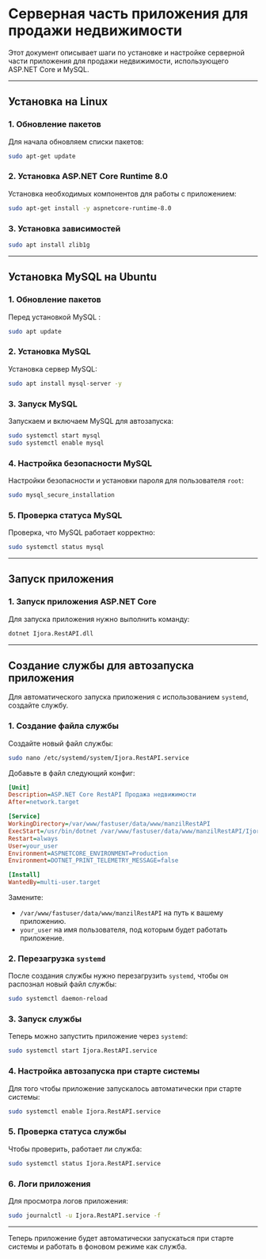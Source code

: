 
# Серверная часть приложения для продажи недвижимости

Этот документ описывает шаги по установке и настройке серверной части приложения для продажи недвижимости, использующего ASP.NET Core и MySQL.

---

## Установка на Linux

### 1. Обновление пакетов

Для начала обновляем списки пакетов:
```bash
sudo apt-get update
```

### 2. Установка ASP.NET Core Runtime 8.0

Установка необходимых компонентов для работы с приложением:
```bash
sudo apt-get install -y aspnetcore-runtime-8.0
```

### 3. Установка зависимостей

```bash
sudo apt install zlib1g
```

---

## Установка MySQL на Ubuntu

### 1. Обновление пакетов

Перед установкой MySQL :
```bash
sudo apt update
```

### 2. Установка MySQL

Установка сервер MySQL:
```bash
sudo apt install mysql-server -y
```

### 3. Запуск MySQL

Запускаем и включаем MySQL для автозапуска:
```bash
sudo systemctl start mysql
sudo systemctl enable mysql
```

### 4. Настройка безопасности MySQL

Настройки безопасности и установки пароля для пользователя `root`:
```bash
sudo mysql_secure_installation
```

### 5. Проверка статуса MySQL

Проверка, что MySQL работает корректно:
```bash
sudo systemctl status mysql
```

---

## Запуск приложения

### 1. Запуск приложения ASP.NET Core

Для запуска приложения нужно выполнить команду:
```bash
dotnet Ijora.RestAPI.dll
```

---

## Создание службы для автозапуска приложения

Для автоматического запуска приложения с использованием `systemd`, создайте службу.

### 1. Создание файла службы

Создайте новый файл службы:
```bash
sudo nano /etc/systemd/system/Ijora.RestAPI.service
```

Добавьте в файл следующий конфиг:

```ini
[Unit]
Description=ASP.NET Core RestAPI Продажа недвижимости
After=network.target

[Service]
WorkingDirectory=/var/www/fastuser/data/www/manzilRestAPI
ExecStart=/usr/bin/dotnet /var/www/fastuser/data/www/manzilRestAPI/Ijora.RestAPI.dll
Restart=always
User=your_user
Environment=ASPNETCORE_ENVIRONMENT=Production
Environment=DOTNET_PRINT_TELEMETRY_MESSAGE=false

[Install]
WantedBy=multi-user.target
```

Замените:
- `/var/www/fastuser/data/www/manzilRestAPI` на путь к вашему приложению.
- `your_user` на имя пользователя, под которым будет работать приложение.

### 2. Перезагрузка `systemd`

После создания службы нужно перезагрузить `systemd`, чтобы он распознал новый файл службы:
```bash
sudo systemctl daemon-reload
```

### 3. Запуск службы

Теперь можно запустить приложение через `systemd`:
```bash
sudo systemctl start Ijora.RestAPI.service
```

### 4. Настройка автозапуска при старте системы

Для того чтобы приложение запускалось автоматически при старте системы:
```bash
sudo systemctl enable Ijora.RestAPI.service
```

### 5. Проверка статуса службы

Чтобы проверить, работает ли служба:
```bash
sudo systemctl status Ijora.RestAPI.service
```

### 6. Логи приложения

Для просмотра логов приложения:
```bash
sudo journalctl -u Ijora.RestAPI.service -f
```

---

Теперь приложение будет автоматически запускаться при старте системы и работать в фоновом режиме как служба.
